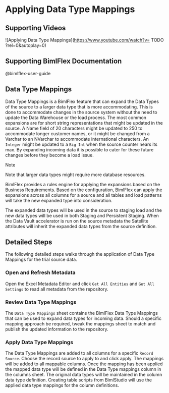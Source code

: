 # Applying Data Type Mappings

## Supporting Videos

![Applying Data Type Mappings](https://www.youtube.com/watch?v= TODO ?rel=0&autoplay=0)

## Supporting BimlFlex Documentation

@bimlflex-user-guide

## Data Type Mappings

Data Type Mappings is a BimlFlex feature that can expand the Data Types of the source to a larger data type that is more accommodating. This is done to accommodate changes in the source system without the need to update the Data Warehouse or the load process. The most common expansions are for short string representations that might be updated in the source. A Name field of 20 characters might be updated to 250 to accommodate longer customer names, or it might be changed from a Varchar to an NVarchar to accommodate international characters. An `Integer` might be updated to a `Big Int` when the source counter nears its max. By expanding incoming data it is possible to cater for these future changes before they become a load issue.

>[!NOTE]
> Note that larger data types might require more database resources.

BimlFlex provides a rules engine for applying the expansions based on the Business Requirements. Based on the configuration, BimlFlex can apply the expansions across all columns for a source and all tables and load patterns will take the new expanded type into consideration.

The expanded data types will be used in the source to staging load and the new data types will be used in both Staging and Persistent Staging. When the Data Vault accelerator is run on the source metadata the Satellite attributes will inherit the expanded data types from the source definition.

## Detailed Steps

The following detailed steps walks through the application of Data Type Mappings for the trial source data.

### Open and Refresh Metadata

Open the Excel Metadata Editor and click `Get All Entities` and `Get All Settings` to read all metadata from the repository.

### Review Data Type Mappings

The `Data Type Mappings` sheet contains the BimlFlex Data Type Mappings that can be used to expand data types for incoming data. Should a specific mapping approach be required, tweak the mappings sheet to match and publish the updated information to the repository.

### Apply Data Type Mappings

The Data Type Mappings are added to all columns for a specific `Record Source`. Choose the record source to apply to and click apply. The mappings will be added to all mappable columns.
Once the mapping has been applied the mapped data type will be defined in the Data Type mappings column in the columns sheet. The original data types will be maintained in the column data type definition. Creating table scripts from BimlStudio will use the applied data type mappings for the column definitions.
